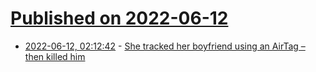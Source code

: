 # [Published on 2022-06-12](index.md)

* [2022-06-12, 02:12:42](https://news.ycombinator.com/item?id=31710614) - [She tracked her boyfriend using an AirTag – then killed him](https://www.washingtonpost.com/nation/2022/06/11/apple-airtag-murder-boyfriend-indianapolis-morris/)
